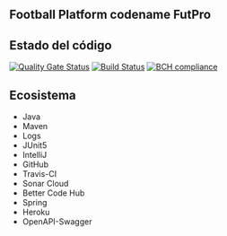 ## Football Platform codename FutPro
## Estado del código
[![Quality Gate Status](https://sonarcloud.io/api/project_badges/measure?project=com.jaaccorp%3AFutPro&metric=alert_status)](https://sonarcloud.io/dashboard?id=com.jaaccorp%3AFutPro)
[![Build Status](https://travis-ci.org/jaac/futpro.svg?branch=develop)](https://travis-ci.org/jaac/futpro)
[![BCH compliance](https://bettercodehub.com/edge/badge/jaac/futpro?branch=develop)](https://bettercodehub.com/)
## Ecosistema
* Java
* Maven
* Logs
* JUnit5
* IntelliJ
* GitHub
* Travis-CI
* Sonar Cloud
* Better Code Hub
* Spring
* Heroku
* OpenAPI-Swagger
